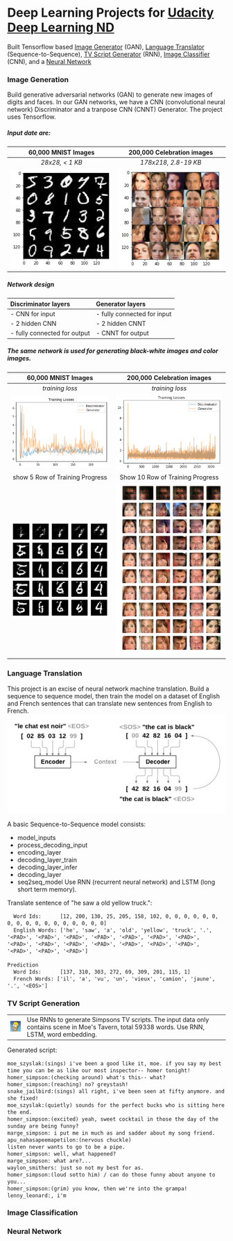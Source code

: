 # Deep Learning Projects for [Udacity Deep Learning ND](https://classroom.udacity.com/nanodegrees/nd101/syllabus/core-curriculum)
Built Tensorflow based [Image Generator](#GAN) (GAN), [Language Translator](#LT) (Sequence-to-Sequence), [TV Script Generator](#TVSG) (RNN), [Image Classifier](#IC) (CNN), and a [Neural Network](#NN)

<a id='GAN'></a>
### Image Generation

Build generative adversarial networks (GAN) to generate new images of digits and faces. In our GAN networks, we have a CNN (convolutional neural network) Discriminator and a tranpose CNN (CNNT) Generator. The project uses Tensorflow.  

##### Input date are:

| 60,000 MNIST Images      | 200,000 Celebration images  |
|:---------------------------------------------:|:---------------------------------------------:|
|   *28x28, < 1 KB* | *178x218, 2.8-19 KB* |
| ![alt png](images/mnist.png?raw=true "25 mnist digits") | ![alt png](images/celeb.png?raw=true "25 celebrate digits") |

##### Network design 
 
| Discriminator layers | Generator layers |
|:-------------------- |:------------------|
| - CNN for input  |  - fully connected for input |
| - 2 hidden CNN  | - 2 hidden CNNT | 
| - fully connected for output | - CNNT for output |

##### The same network is used for generating black-white images and color images.

| 60,000 MNIST Images      | 200,000 Celebration images  |
|:------------------------:|:-----------------------------:|
| *training loss* | *training loss* |
| ![alt png](images/mnist_tloss.png?raw=true)  | ![alt png](images/celeb_tloss.png?raw=true) |
| show 5  Row of Training Progress | Show 10 Row of Training Progress |
|  ![alt png](images/mnist_progress.png?raw=true) | ![alt png](images/celeb_progress.png?raw=true) |

<a id='LT'></a>
### Language Translation

This project is an excise of neural network machine translation. Build a sequence to sequence model, then train the model on a dataset of English and French sentences that can translate new sentences from English to French.
![png](images/seq2seq.png)

A basic Sequence-to-Sequence model consists:
* model_inputs
* process_decoding_input
* encoding_layer
* decoding_layer_train
* decoding_layer_infer
* decoding_layer
* seq2seq_model
Use RNN (recurrent neural network) and LSTM (long short term memory). 

Translate sentence of "he saw a old yellow truck.":

``` Input
  Word Ids:      [12, 200, 130, 25, 205, 158, 102, 0, 0, 0, 0, 0, 0, 0, 0, 0, 0, 0, 0, 0, 0, 0, 0, 0]
  English Words: ['he', 'saw', 'a', 'old', 'yellow', 'truck', '.', '<PAD>', '<PAD>', '<PAD>', '<PAD>', '<PAD>', '<PAD>', '<PAD>', '<PAD>', '<PAD>', '<PAD>', '<PAD>', '<PAD>', '<PAD>', '<PAD>', '<PAD>', '<PAD>', '<PAD>']

Prediction
  Word Ids:      [137, 310, 303, 272, 69, 309, 201, 115, 1]
  French Words: ['il', 'a', 'vu', 'un', 'vieux', 'camion', 'jaune', '.', '<EOS>']
```

<a id='TVSG'></a>
### TV Script Generation

|      |       |
|:----:|:-----|
| ![simpson](images/simpsons.jpg) | Use RNNs to generate Simpsons TV scripts. The input data only contains scene in Moe's Tavern, total 59338 words. Use RNN, LSTM, word embedding. |

Generated script:

```
moe_szyslak:(sings) i've been a good like it, moe. if you say my best time you can be as like our most inspector-- homer tonight!
homer_simpson:(checking around) what's this-- what?
homer_simpson:(reaching) no? greystash!
snake_jailbird:(sings) all right, i've been seen at fifty anymore. and she fixed!
moe_szyslak:(quietly) sounds for the perfect bucks who is sitting here the end.
homer_simpson:(excited) yeah, sweet cocktail in those the day of the sunday are being funny?
marge_simpson: i put me in much as and sadder about my song friend.
apu_nahasapeemapetilon:(nervous chuckle)
listen never wants to go to be a pipe.
homer_simpson: well, what happened?
marge_simpson: what are?...
waylon_smithers: just so not my best for as.
homer_simpson:(loud sotto him) / can do those funny about anyone to you...
homer_simpson:(grim) you know, then we're into the grampa!
lenny_leonard:, i'm
```

<a id='IC'></a>
### Image Classification

<a id='NN'></a>
### Neural Network
